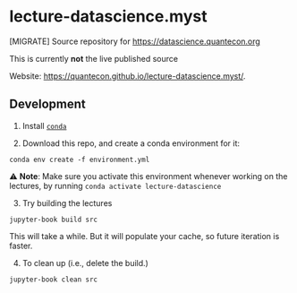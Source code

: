 # lecture-datascience.myst

[MIGRATE] Source repository for https://datascience.quantecon.org

This is currently **not** the live published source

Website: https://quantecon.github.io/lecture-datascience.myst/.

## Development 

1. Install [`conda`](https://www.anaconda.com/products/individual)

2. Download this repo, and create a conda environment for it: 

```
conda env create -f environment.yml
```

:warning: **Note**: Make sure you activate this environment whenever working on the lectures, by running `conda activate lecture-datascience`

3. Try building the lectures

```
jupyter-book build src
```

This will take a while. But it will populate your cache, so future iteration is faster. 

4. To clean up (i.e., delete the build.)

```
jupyter-book clean src
```